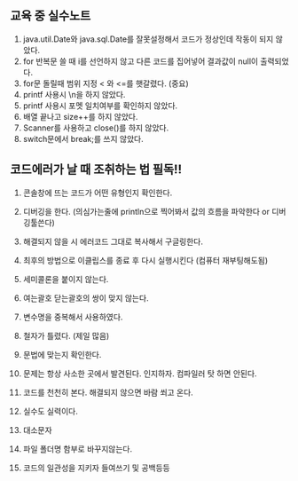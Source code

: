 ## 교육 중 실수노트

1. java.util.Date와 java.sql.Date를 잘못설정해서 코드가 정상인데 작동이 되지 않았다.
2. for 반복문 쓸 때 i를 선언하지 않고 다른 코드를 집어넣어 결과값이 null이 출력되었다.
3. for문 돌릴때 범위 지정 < 와 <=를 햇갈렸다. (중요)
4. printf 사용시 \n을 하지 않았다.
5. printf 사용시 포멧 일치여부를 확인하지 않았다.
6. 배열 끝나고 size++를 하지 않았다.
7. Scanner를 사용하고 close()를 하지 않았다.
8. switch문에서 break;를 쓰지 않았다.

## 코드에러가 날 때 조취하는 법 필독!!

1. 콘솔창에 뜨는 코드가 어떤 유형인지 확인한다.
2. 디버깅을 한다. (의심가는줄에 println으로 찍어봐서 값의 흐름을 파악한다 or 디버깅툴쓴다)
3. 해결되지 않을 시 에러코드 그대로 복사해서 구글링한다.
4. 최후의 방법으로 이클립스를 종료 후 다시 실행시킨다 (컴퓨터 재부팅해도됨)

5. 세미콜론을 붙이지 않는다.
6. 여는괄호 닫는괄호의 쌍이 맞지 않는다.
7. 변수명을 중복해서 사용하였다.
8. 철자가 틀렸다. (제일 많음)
9. 문법에 맞는지 확인한다.
10. 문제는 항상 사소한 곳에서 발견된다. 인지하자. 컴파일러 탓 하면 안된다.
11. 코드를 천천히 본다. 해결되지 않으면 바람 쐬고 온다.
12. 실수도 실력이다.
13. 대소문자
14. 파일 폴더명 함부로 바꾸지않는다.
15. 코드의 일관성을 지키자 들여쓰기 및 공백등등

